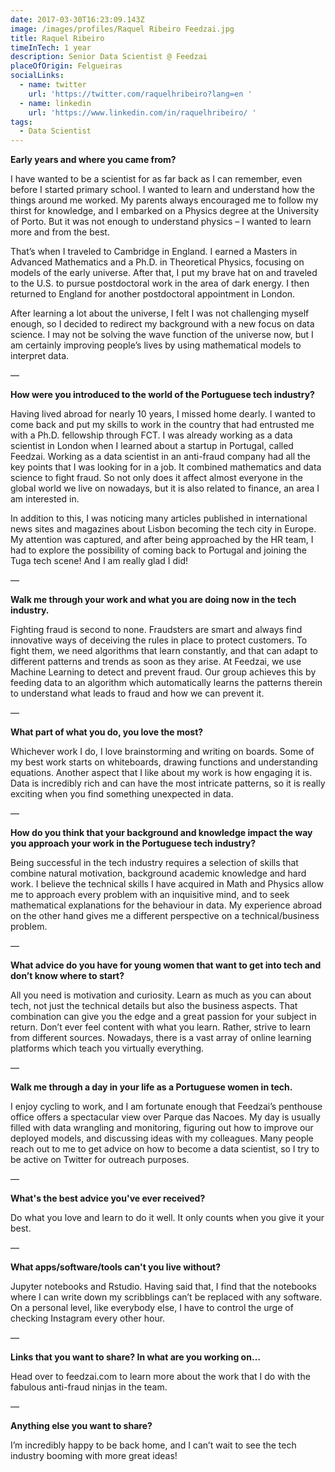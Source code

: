 ```yaml
---
date: 2017-03-30T16:23:09.143Z
image: /images/profiles/Raquel Ribeiro Feedzai.jpg
title: Raquel Ribeiro
timeInTech: 1 year
description: Senior Data Scientist @ Feedzai
placeOfOrigin: Felgueiras
socialLinks:
  - name: twitter
    url: 'https://twitter.com/raquelhribeiro?lang=en '
  - name: linkedin
    url: 'https://www.linkedin.com/in/raquelhribeiro/ '
tags:
  - Data Scientist
---
```


**Early years and where you came
from?**

I
have wanted to be a scientist for as far back as I can remember, even before I
started primary school. I wanted to learn and understand how the things around
me worked. My parents always encouraged me to follow my thirst for knowledge,
and I embarked on a Physics degree at the University of Porto. But it was not
enough to understand physics – I wanted to learn more and from the best. 

That’s
when I traveled to Cambridge in England. I earned a Masters in Advanced Mathematics
and a Ph.D. in Theoretical Physics, focusing on models of the early universe.
After that, I put my brave hat on and traveled to the U.S. to pursue
postdoctoral work in the area of dark energy. I then returned to England for
another postdoctoral appointment in London. 

After
learning a lot about the universe, I felt I was not challenging myself enough,
so I decided to redirect my background with a new focus on data science. I may
not be solving the wave function of the universe now, but I am certainly
improving people’s lives by using mathematical models to interpret data.

—

**How were you introduced to the
world of the Portuguese tech industry?**

Having
lived abroad for nearly 10 years, I missed home dearly. I wanted to come back
and put my skills to work in the country that had entrusted me with a Ph.D.
fellowship through FCT. I was already working as a data scientist in London
when I learned about a startup in Portugal, called Feedzai. Working as a data
scientist in an anti-fraud company had all the key points that I was looking
for in a job. It combined mathematics and data science to fight fraud. So not
only does it affect almost everyone in the global world we live on nowadays,
but it is also related to finance, an area I am interested in. 

In
addition to this, I was noticing many articles published in international news
sites and magazines about Lisbon becoming the tech city in Europe. My attention
was captured, and after being approached by the HR team, I had to explore the
possibility of coming back to Portugal and joining the Tuga tech scene! And I
am really glad I did!

—

**Walk me through your work and what
you are doing now in the tech industry.**

Fighting
fraud is second to none. Fraudsters are smart and always find innovative ways
of deceiving the rules in place to protect customers. To fight them, we need
algorithms that learn constantly, and that can adapt to different patterns and
trends as soon as they arise. At Feedzai, we use Machine Learning to detect and
prevent fraud. Our group achieves this by feeding data to an algorithm which
automatically learns the patterns therein to understand what leads to fraud and
how we can prevent it. 

—

**What part of what you do, you love
the most?**

Whichever
work I do, I love brainstorming and writing on boards. Some of my best work
starts on whiteboards, drawing functions and understanding equations. Another
aspect that I like about my work is how engaging it is. Data is incredibly rich
and can have the most intricate patterns, so it is really exciting when you
find something unexpected in data. 

—

**How do you think that your
background and knowledge impact the way you approach your work in the
Portuguese tech industry?**

Being
successful in the tech industry requires a selection of skills that combine
natural motivation, background academic knowledge and hard work. I believe the
technical skills I have acquired in Math and Physics allow me to approach every
problem with an inquisitive mind, and to seek mathematical explanations for the
behaviour in data. My experience abroad on the other hand gives me a different
perspective on a technical/business problem.

—

**What advice do you have for young
women that want to get into tech and don’t know where to start?**

All
you need is motivation and curiosity. Learn as much as you can about tech, not
just the technical details but also the business aspects. That combination can
give you the edge and a great passion for your subject in return. Don’t ever
feel content with what you learn. Rather, strive to learn from different
sources. Nowadays, there is a vast array of online learning platforms which
teach you virtually everything. 

—

**Walk me through a day in your life
as a Portuguese women in tech.**

I
enjoy cycling to work, and I am fortunate enough that Feedzai’s penthouse
office offers a spectacular view over Parque das Nacoes. My day is usually
filled with data wrangling and monitoring, figuring out how to improve our
deployed models, and discussing ideas with my colleagues. Many people reach out
to me to get advice on how to become a data scientist, so I try to be active on
Twitter for outreach purposes. 

—

**What's the best advice you've ever
received?**

Do
what you love and learn to do it well. It only counts when you give it your
best.

—

**What apps/software/tools can't you
live without?**

Jupyter
notebooks and Rstudio. Having said that, I find that the notebooks where I can
write down my scribblings can’t be replaced with any software. On a personal
level, like everybody else, I have to control the urge of checking Instagram
every other hour.

—

**Links that you want to share? In
what are you working on…**

Head
over to feedzai.com to learn more about the work that I do with the fabulous
anti-fraud ninjas in the team.

—

**Anything else you want to share?**

I’m
incredibly happy to be back home, and I can’t wait to see the tech industry
booming with more great ideas!